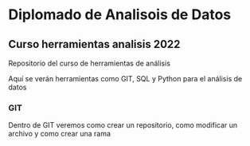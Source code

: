 # Diplomado de Analisois de Datos

## Curso herramientas analisis 2022

Repositorio del curso de herramientas de análisis

Aquí se verán herramientas como GIT, SQL y Python para el análisis de datos

### GIT

Dentro de GIT veremos como crear un repositorio, como modificar un archivo y como crear una rama
